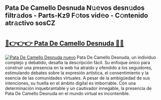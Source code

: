 ## Pata De Camello Desnuda N𝚞𝚎vos desn𝚞dos filtr𝚊dos - Parts-Kz9 F𝚘tos vid𝚎o - C𝚘ntenido atr𝚊ctivo sosCZ

# <h2><a href="http://mb605vd.tromn.icu/?c=Pata+De+Camello+Desnuda">🔗👉👉👉 Pata De Camello Desnuda 🔗🔗</a></h2>

[![Pata De Camello Desnuda nuevo](https://i.imgur.com/pEAQMta.gif)](http://mb605vd.tromn.icu/?c=Pata+De+Camello+Desnuda)
Pata De Camello Desnuda, un individuo complejo y debatido, desafía la descripción fácil. Su enfoque único para construir una presencia en la web ha atraído y ofendido a los seguidores, estimulando debates sobre la expresión artística, el consentimiento y la esencia de las comunidades virtuales. A pesar de la ambigüedad de sus intenciones, su huella en el ámbito digital es imborrable. Con una determinación inquebrantable y un cautivador innegable, la presencia de Pata De Camello Desnuda en el mundo virtual es incontenible.
